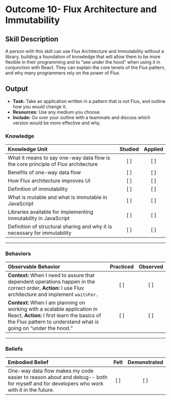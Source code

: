 # Outcome 10- Flux Architecture and Immutability 

## Skill Description
A person with this skill can use Flux Architecture and Immutability without a library, building a foundation of knowledge that will allow them to be more flexible in their programming and to “see under the hood” when using it in conjunction with React. They can explain the core tenets of the Flux pattern, and why many programmers rely on the power of Flux. 


## Output
- **Task:** Take an application written in a pattern that is *not* Flux, and outline how you would change it.
- **Resources:** Use any medium you choose.
- **Include:** Go over your outline with a teammate and discuss which version would be more effective and why.

### Knowledge

| Knowledge Unit   |      Studied      | Applied |
|:-------------|:------------------:|:--------:|
| What it means to say one-way data flow is the core principle of Flux architecture |   [ ]   |   [ ] |
| Benefits of one-way data flow |   [ ]   |   [ ] |
| How Flux architecture improves UI |   [ ]   |   [ ] |
| Definition of immutability |   [ ]   |   [ ] |
| What is mutable and what is immutable in JavaScript |   [ ]   |   [ ] |
| Libraries available for implementing immutability in JavaScript |   [ ]   |   [ ] |
| Definition of structural sharing and why it is necessary for immutability |   [ ]   |   [ ] |

-------

### Behaviors

| Observable Behavior   |      Practiced      | Observed |
|:-------------|:------------------:|:--------:|
| **Context:** When I need to assure that dependent operations happen in the correct order, **Action:** I use Flux architecture and implement `waitsFor.` |   [ ]   |   [ ] |
| **Context:** When I am planning on working with a scalable application in React, **Action:** I first learn the basics of the Flux pattern to understand what is going on “under the hood.” |   [ ]   |   [ ] |

-------

### Beliefs

| Embodied Belief   |      Felt      | Demonstrated |
|:-------------|:------------------:|:--------:|
| One-way data flow makes my code easier to reason about and debug-- both for myself and for developers who work with it in the future. |   [ ]   |   [ ] |
